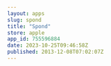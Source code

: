 ```yaml
---
layout: apps
slug: spond
title: "Spond"
store: apple
app_id: 755596884
date: 2023-10-25T09:46:58Z
published: 2013-12-08T07:02:07Z
---
```

